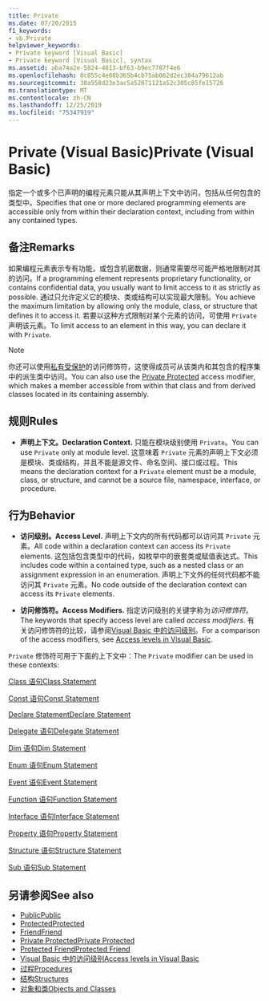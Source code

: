 ```yaml
---
title: Private
ms.date: 07/20/2015
f1_keywords:
- vb.Private
helpviewer_keywords:
- Private keyword [Visual Basic]
- Private keyword [Visual Basic], syntax
ms.assetid: aba74a2e-5824-4613-bf63-b9ec7787f4e6
ms.openlocfilehash: 0c855c4e08b365b4cb75ab062d2ec304a79612ab
ms.sourcegitcommit: 30a558d23e3ac5a52071121a52c305c85fe15726
ms.translationtype: MT
ms.contentlocale: zh-CN
ms.lasthandoff: 12/25/2019
ms.locfileid: "75347919"
---
```

# <a name="private-visual-basic"></a><span data-ttu-id="e09c7-102">Private (Visual Basic)</span><span class="sxs-lookup"><span data-stu-id="e09c7-102">Private (Visual Basic)</span></span>
<span data-ttu-id="e09c7-103">指定一个或多个已声明的编程元素只能从其声明上下文中访问，包括从任何包含的类型中。</span><span class="sxs-lookup"><span data-stu-id="e09c7-103">Specifies that one or more declared programming elements are accessible only from within their declaration context, including from within any contained types.</span></span>  
  
## <a name="remarks"></a><span data-ttu-id="e09c7-104">备注</span><span class="sxs-lookup"><span data-stu-id="e09c7-104">Remarks</span></span>  
 <span data-ttu-id="e09c7-105">如果编程元素表示专有功能，或包含机密数据，则通常需要尽可能严格地限制对其的访问。</span><span class="sxs-lookup"><span data-stu-id="e09c7-105">If a programming element represents proprietary functionality, or contains confidential data, you usually want to limit access to it as strictly as possible.</span></span> <span data-ttu-id="e09c7-106">通过只允许定义它的模块、类或结构可以实现最大限制。</span><span class="sxs-lookup"><span data-stu-id="e09c7-106">You achieve the maximum limitation by allowing only the module, class, or structure that defines it to access it.</span></span> <span data-ttu-id="e09c7-107">若要以这种方式限制对某个元素的访问，可使用 `Private`声明该元素。</span><span class="sxs-lookup"><span data-stu-id="e09c7-107">To limit access to an element in this way, you can declare it with `Private`.</span></span>  

> [!NOTE]
> <span data-ttu-id="e09c7-108">你还可以使用[私有受保护](private-protected.md)的访问修饰符，这使得成员可从该类内和其包含的程序集中的派生类中访问。</span><span class="sxs-lookup"><span data-stu-id="e09c7-108">You can also use the [Private Protected](private-protected.md) access modifier, which makes a member accessible from within that class and from derived classes located in its containing assembly.</span></span>

## <a name="rules"></a><span data-ttu-id="e09c7-109">规则</span><span class="sxs-lookup"><span data-stu-id="e09c7-109">Rules</span></span>  

- <span data-ttu-id="e09c7-110">**声明上下文。**</span><span class="sxs-lookup"><span data-stu-id="e09c7-110">**Declaration Context.**</span></span> <span data-ttu-id="e09c7-111">只能在模块级别使用 `Private`。</span><span class="sxs-lookup"><span data-stu-id="e09c7-111">You can use `Private` only at module level.</span></span> <span data-ttu-id="e09c7-112">这意味着 `Private` 元素的声明上下文必须是模块、类或结构，并且不能是源文件、命名空间、接口或过程。</span><span class="sxs-lookup"><span data-stu-id="e09c7-112">This means the declaration context for a `Private` element must be a module, class, or structure, and cannot be a source file, namespace, interface, or procedure.</span></span>  
  
## <a name="behavior"></a><span data-ttu-id="e09c7-113">行为</span><span class="sxs-lookup"><span data-stu-id="e09c7-113">Behavior</span></span>  
  
- <span data-ttu-id="e09c7-114">**访问级别。**</span><span class="sxs-lookup"><span data-stu-id="e09c7-114">**Access Level.**</span></span> <span data-ttu-id="e09c7-115">声明上下文内的所有代码都可以访问其 `Private` 元素。</span><span class="sxs-lookup"><span data-stu-id="e09c7-115">All code within a declaration context can access its `Private` elements.</span></span> <span data-ttu-id="e09c7-116">这包括包含类型中的代码，如枚举中的嵌套类或赋值表达式。</span><span class="sxs-lookup"><span data-stu-id="e09c7-116">This includes code within a contained type, such as a nested class or an assignment expression in an enumeration.</span></span> <span data-ttu-id="e09c7-117">声明上下文外的任何代码都不能访问其 `Private` 元素。</span><span class="sxs-lookup"><span data-stu-id="e09c7-117">No code outside of the declaration context can access its `Private` elements.</span></span>  
  
- <span data-ttu-id="e09c7-118">**访问修饰符。**</span><span class="sxs-lookup"><span data-stu-id="e09c7-118">**Access Modifiers.**</span></span> <span data-ttu-id="e09c7-119">指定访问级别的关键字称为*访问修饰符*。</span><span class="sxs-lookup"><span data-stu-id="e09c7-119">The keywords that specify access level are called *access modifiers*.</span></span> <span data-ttu-id="e09c7-120">有关访问修饰符的比较，请参阅[Visual Basic 中的访问级别](../../../visual-basic/programming-guide/language-features/declared-elements/access-levels.md)。</span><span class="sxs-lookup"><span data-stu-id="e09c7-120">For a comparison of the access modifiers, see [Access levels in Visual Basic](../../../visual-basic/programming-guide/language-features/declared-elements/access-levels.md).</span></span>  
  
 <span data-ttu-id="e09c7-121">`Private` 修饰符可用于下面的上下文中：</span><span class="sxs-lookup"><span data-stu-id="e09c7-121">The `Private` modifier can be used in these contexts:</span></span>  
  
 [<span data-ttu-id="e09c7-122">Class 语句</span><span class="sxs-lookup"><span data-stu-id="e09c7-122">Class Statement</span></span>](../../../visual-basic/language-reference/statements/class-statement.md)  
  
 [<span data-ttu-id="e09c7-123">Const 语句</span><span class="sxs-lookup"><span data-stu-id="e09c7-123">Const Statement</span></span>](../../../visual-basic/language-reference/statements/const-statement.md)  
  
 [<span data-ttu-id="e09c7-124">Declare Statement</span><span class="sxs-lookup"><span data-stu-id="e09c7-124">Declare Statement</span></span>](../../../visual-basic/language-reference/statements/declare-statement.md)  
  
 [<span data-ttu-id="e09c7-125">Delegate 语句</span><span class="sxs-lookup"><span data-stu-id="e09c7-125">Delegate Statement</span></span>](../../../visual-basic/language-reference/statements/delegate-statement.md)  
  
 [<span data-ttu-id="e09c7-126">Dim 语句</span><span class="sxs-lookup"><span data-stu-id="e09c7-126">Dim Statement</span></span>](../../../visual-basic/language-reference/statements/dim-statement.md)  
  
 [<span data-ttu-id="e09c7-127">Enum 语句</span><span class="sxs-lookup"><span data-stu-id="e09c7-127">Enum Statement</span></span>](../../../visual-basic/language-reference/statements/enum-statement.md)  
  
 [<span data-ttu-id="e09c7-128">Event 语句</span><span class="sxs-lookup"><span data-stu-id="e09c7-128">Event Statement</span></span>](../../../visual-basic/language-reference/statements/event-statement.md)  
  
 [<span data-ttu-id="e09c7-129">Function 语句</span><span class="sxs-lookup"><span data-stu-id="e09c7-129">Function Statement</span></span>](../../../visual-basic/language-reference/statements/function-statement.md)  
  
 [<span data-ttu-id="e09c7-130">Interface 语句</span><span class="sxs-lookup"><span data-stu-id="e09c7-130">Interface Statement</span></span>](../../../visual-basic/language-reference/statements/interface-statement.md)  
  
 [<span data-ttu-id="e09c7-131">Property 语句</span><span class="sxs-lookup"><span data-stu-id="e09c7-131">Property Statement</span></span>](../../../visual-basic/language-reference/statements/property-statement.md)  
  
 [<span data-ttu-id="e09c7-132">Structure 语句</span><span class="sxs-lookup"><span data-stu-id="e09c7-132">Structure Statement</span></span>](../../../visual-basic/language-reference/statements/structure-statement.md)  
  
 [<span data-ttu-id="e09c7-133">Sub 语句</span><span class="sxs-lookup"><span data-stu-id="e09c7-133">Sub Statement</span></span>](../../../visual-basic/language-reference/statements/sub-statement.md)  
  
## <a name="see-also"></a><span data-ttu-id="e09c7-134">另请参阅</span><span class="sxs-lookup"><span data-stu-id="e09c7-134">See also</span></span>

- [<span data-ttu-id="e09c7-135">Public</span><span class="sxs-lookup"><span data-stu-id="e09c7-135">Public</span></span>](../../../visual-basic/language-reference/modifiers/public.md)
- [<span data-ttu-id="e09c7-136">Protected</span><span class="sxs-lookup"><span data-stu-id="e09c7-136">Protected</span></span>](../../../visual-basic/language-reference/modifiers/protected.md)
- [<span data-ttu-id="e09c7-137">Friend</span><span class="sxs-lookup"><span data-stu-id="e09c7-137">Friend</span></span>](../../../visual-basic/language-reference/modifiers/friend.md)
- [<span data-ttu-id="e09c7-138">Private Protected</span><span class="sxs-lookup"><span data-stu-id="e09c7-138">Private Protected</span></span>](./private-protected.md)
- [<span data-ttu-id="e09c7-139">Protected Friend</span><span class="sxs-lookup"><span data-stu-id="e09c7-139">Protected Friend</span></span>](./protected-friend.md)
- [<span data-ttu-id="e09c7-140">Visual Basic 中的访问级别</span><span class="sxs-lookup"><span data-stu-id="e09c7-140">Access levels in Visual Basic</span></span>](../../../visual-basic/programming-guide/language-features/declared-elements/access-levels.md)
- [<span data-ttu-id="e09c7-141">过程</span><span class="sxs-lookup"><span data-stu-id="e09c7-141">Procedures</span></span>](../../../visual-basic/programming-guide/language-features/procedures/index.md)
- [<span data-ttu-id="e09c7-142">结构</span><span class="sxs-lookup"><span data-stu-id="e09c7-142">Structures</span></span>](../../../visual-basic/programming-guide/language-features/data-types/structures.md)
- [<span data-ttu-id="e09c7-143">对象和类</span><span class="sxs-lookup"><span data-stu-id="e09c7-143">Objects and Classes</span></span>](../../../visual-basic/programming-guide/language-features/objects-and-classes/index.md)
